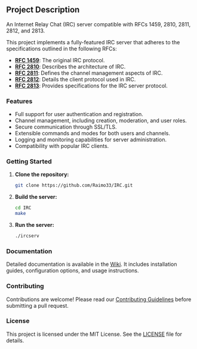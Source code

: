 ## Project Description

An Internet Relay Chat (IRC) server compatible with RFCs 1459, 2810, 2811, 2812, and 2813.

This project implements a fully-featured IRC server that adheres to the specifications outlined in the following RFCs:
- **[RFC 1459](https://tools.ietf.org/html/rfc1459)**: The original IRC protocol.
- **[RFC 2810](https://tools.ietf.org/html/rfc2810)**: Describes the architecture of IRC.
- **[RFC 2811](https://tools.ietf.org/html/rfc2811)**: Defines the channel management aspects of IRC.
- **[RFC 2812](https://tools.ietf.org/html/rfc2812)**: Details the client protocol used in IRC.
- **[RFC 2813](https://tools.ietf.org/html/rfc2813)**: Provides specifications for the IRC server protocol.

### Features

- Full support for user authentication and registration.
- Channel management, including creation, moderation, and user roles.
- Secure communication through SSL/TLS.
- Extensible commands and modes for both users and channels.
- Logging and monitoring capabilities for server administration.
- Compatibility with popular IRC clients.

### Getting Started

1. **Clone the repository:**
    ```sh
    git clone https://github.com/Raimo33/IRC.git
    ```

2. **Build the server:**
    ```sh
    cd IRC
    make
    ```

3. **Run the server:**
    ```sh
    ./ircserv
    ```

### Documentation

Detailed documentation is available in the [Wiki](https://github.com/Raimo33/IRC/wiki). It includes installation guides, configuration options, and usage instructions.

### Contributing

Contributions are welcome! Please read our [Contributing Guidelines](https://github.com/Raimo33/IRC/blob/main/CONTRIBUTING.md) before submitting a pull request.

### License

This project is licensed under the MIT License. See the [LICENSE](https://github.com/Raimo33/IRC/blob/main/LICENSE) file for details.
